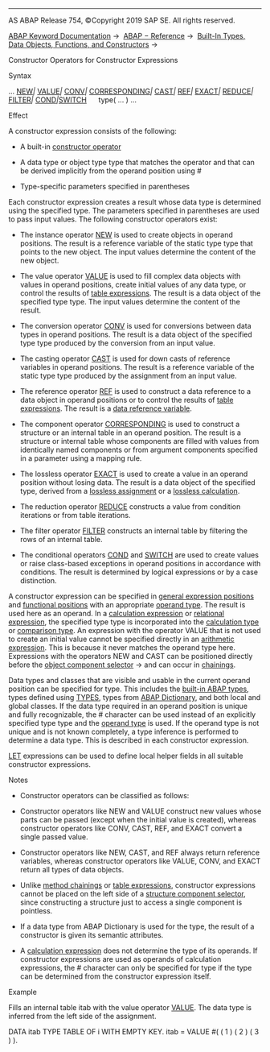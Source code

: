   

* * *

AS ABAP Release 754, ©Copyright 2019 SAP SE. All rights reserved.

[ABAP Keyword Documentation](javascript:call_link\('abenabap.htm'\)) →  [ABAP − Reference](javascript:call_link\('abenabap_reference.htm'\)) →  [Built-In Types, Data Objects, Functions, and Constructors](javascript:call_link\('abenbuilt_in.htm'\)) → 

Constructor Operators for Constructor Expressions

Syntax

... [NEW](javascript:call_link\('abenconstructor_expression_new.htm'\))*|* [VALUE](javascript:call_link\('abenconstructor_expression_value.htm'\))*|* [CONV](javascript:call_link\('abenconstructor_expression_conv.htm'\))*|* [CORRESPONDING](javascript:call_link\('abenconstructor_expr_corresponding.htm'\))*|* [CAST](javascript:call_link\('abenconstructor_expression_cast.htm'\))*|* [REF](javascript:call_link\('abenconstructor_expression_ref.htm'\))*|* [EXACT](javascript:call_link\('abenconstructor_expression_exact.htm'\))*|* [REDUCE](javascript:call_link\('abenconstructor_expression_reduce.htm'\))*|* [FILTER](javascript:call_link\('abenconstructor_expression_filter.htm'\))*|* [COND](javascript:call_link\('abenconditional_expression_cond.htm'\))*|*[SWITCH](javascript:call_link\('abenconditional_expression_switch.htm'\))
     type( ... ) ...

Effect

A constructor expression consists of the following:

-   A built-in [constructor operator](javascript:call_link\('abenconstructor_operator_glosry.htm'\) "Glossary Entry")

-   A data type or object type type that matches the operator and that can be derived implicitly from the operand position using #

-   Type-specific parameters specified in parentheses

Each constructor expression creates a result whose data type is determined using the specified type. The parameters specified in parentheses are used to pass input values. The following constructor operators exist:

-   The instance operator [NEW](javascript:call_link\('abenconstructor_expression_new.htm'\)) is used to create objects in operand positions. The result is a reference variable of the static type type that points to the new object. The input values determine the content of the new object.

-   The value operator [VALUE](javascript:call_link\('abenconstructor_expression_value.htm'\)) is used to fill complex data objects with values in operand positions, create initial values of any data type, or control the results of [table expressions](javascript:call_link\('abentable_expression_glosry.htm'\) "Glossary Entry"). The result is a data object of the specified type type. The input values determine the content of the result.

-   The conversion operator [CONV](javascript:call_link\('abenconstructor_expression_conv.htm'\)) is used for conversions between data types in operand positions. The result is a data object of the specified type type produced by the conversion from an input value.

-   The casting operator [CAST](javascript:call_link\('abenconstructor_expression_cast.htm'\)) is used for down casts of reference variables in operand positions. The result is a reference variable of the static type type produced by the assignment from an input value.

-   The reference operator [REF](javascript:call_link\('abenconstructor_expression_ref.htm'\)) is used to construct a data reference to a data object in operand positions or to control the results of [table expressions](javascript:call_link\('abentable_expression_glosry.htm'\) "Glossary Entry"). The result is a [data reference variable](javascript:call_link\('abendata_reference_variable_glosry.htm'\) "Glossary Entry").

-   The component operator [CORRESPONDING](javascript:call_link\('abenconstructor_expr_corresponding.htm'\)) is used to construct a structure or an internal table in an operand position. The result is a structure or internal table whose components are filled with values from identically named components or from argument components specified in a parameter using a mapping rule.

-   The lossless operator [EXACT](javascript:call_link\('abenconstructor_expression_exact.htm'\)) is used to create a value in an operand position without losing data. The result is a data object of the specified type, derived from a [lossless assignment](javascript:call_link\('abenlossless_assignment_glosry.htm'\) "Glossary Entry") or a [lossless calculation](javascript:call_link\('abenlossless_calculation_glosry.htm'\) "Glossary Entry").

-   The reduction operator [REDUCE](javascript:call_link\('abenconstructor_expression_reduce.htm'\)) constructs a value from condition iterations or from table iterations.

-   The filter operator [FILTER](javascript:call_link\('abenconstructor_expression_filter.htm'\)) constructs an internal table by filtering the rows of an internal table.

-   The conditional operators [COND](javascript:call_link\('abenconditional_expression_cond.htm'\)) and [SWITCH](javascript:call_link\('abenconditional_expression_cond.htm'\)) are used to create values or raise class-based exceptions in operand positions in accordance with conditions. The result is determined by logical expressions or by a case distinction.

A constructor expression can be specified in [general expression positions](javascript:call_link\('abengeneral_expression_positions.htm'\)) and [functional positions](javascript:call_link\('abenfunctional_positions.htm'\)) with an appropriate [operand type](javascript:call_link\('abenoperand_type_glosry.htm'\) "Glossary Entry"). The result is used here as an operand. In a [calculation expression](javascript:call_link\('abencalculation_expression_glosry.htm'\) "Glossary Entry") or [relational expression](javascript:call_link\('abenrelational_expression_glosry.htm'\) "Glossary Entry"), the specified type type is incorporated into the [calculation type](javascript:call_link\('abencalculation_type_glosry.htm'\) "Glossary Entry") or [comparison type](javascript:call_link\('abencomparison_type_glosry.htm'\) "Glossary Entry"). An expression with the operator VALUE that is not used to create an initial value cannot be specified directly in an [arithmetic expression](javascript:call_link\('abenarithmetic_expression_glosry.htm'\) "Glossary Entry"). This is because it never matches the operand type here. Expressions with the operators NEW and CAST can be positioned directly before the [object component selector](javascript:call_link\('abenobject_component_select_glosry.htm'\) "Glossary Entry") \-> and can occur in [chainings](javascript:call_link\('abenchaining_glosry.htm'\) "Glossary Entry").

Data types and classes that are visible and usable in the current operand position can be specified for type. This includes the [built-in ABAP types](javascript:call_link\('abenpredefined_abap_type_glosry.htm'\) "Glossary Entry"), types defined using [TYPES](javascript:call_link\('abaptypes.htm'\)), types from [ABAP Dictionary](javascript:call_link\('abenabap_dictionary.htm'\)), and both local and global classes. If the data type required in an operand position is unique and fully recognizable, the # character can be used instead of an explicitly specified type type and the [operand type](javascript:call_link\('abenoperand_type_glosry.htm'\) "Glossary Entry") is used. If the operand type is not unique and is not known completely, a type inference is performed to determine a data type. This is described in each constructor expression.

[LET](javascript:call_link\('abaplet.htm'\)) expressions can be used to define local helper fields in all suitable constructor expressions.

Notes

-   Constructor operators can be classified as follows:

-   Constructor operators like NEW and VALUE construct new values whose parts can be passed (except when the initial value is created), whereas constructor operators like CONV, CAST, REF, and EXACT convert a single passed value.

-   Constructor operators like NEW, CAST, and REF always return reference variables, whereas constructor operators like VALUE, CONV, and EXACT return all types of data objects.

-   Unlike [method chainings](javascript:call_link\('abenmethod_chaining_glosry.htm'\) "Glossary Entry") or [table expressions](javascript:call_link\('abentable_expression_glosry.htm'\) "Glossary Entry"), constructor expressions cannot be placed on the left side of a [structure component selector](javascript:call_link\('abenstructure_component_sel_glosry.htm'\) "Glossary Entry"), since constructing a structure just to access a single component is pointless.

-   If a data type from ABAP Dictionary is used for the type, the result of a constructor is given its semantic attributes.

-   A [calculation expression](javascript:call_link\('abencalculation_expression_glosry.htm'\) "Glossary Entry") does not determine the type of its operands. If constructor expressions are used as operands of calculation expressions, the # character can only be specified for type if the type can be determined from the constructor expression itself.

Example

Fills an internal table itab with the value operator [VALUE](javascript:call_link\('abenconstructor_expression_value.htm'\)). The data type is inferred from the left side of the assignment.

DATA itab TYPE TABLE OF i WITH EMPTY KEY.
itab = VALUE #( ( 1 ) ( 2 ) ( 3 ) ).